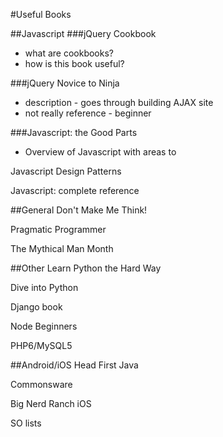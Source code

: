 #Useful Books

##Javascript
###jQuery Cookbook
- what are cookbooks?
- how is this book useful?

###jQuery Novice to Ninja
- description - goes through building AJAX site
- not really reference - beginner

###Javascript: the Good Parts
- Overview of Javascript with areas to 

Javascript Design Patterns

Javascript: complete reference

##General
Don't Make Me Think!

Pragmatic Programmer

The Mythical Man Month

##Other
Learn Python the Hard Way

Dive into Python

Django book

Node Beginners

PHP6/MySQL5

##Android/iOS
Head First Java

Commonsware

Big Nerd Ranch iOS

SO lists

